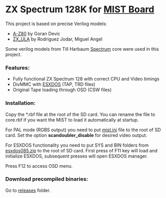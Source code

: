 # ZX Spectrum 128K for [MIST Board](https://github.com/mist-devel/mist-board/wiki)

This project is based on precise Verilog models:
 - [A-Z80](http://opencores.org/project,a-z80) by Goran Devic
 - [ZX_ULA](http://opencores.org/project,zx_ula) by Rodriguez Jodar, Miguel Angel

Some verilog models from Till Harbaum [Spectrum](https://github.com/mist-devel/mist-board/tree/master/cores/spectrum) core were used in this project.

### Features:
- Fully functional ZX Spectrum 128 with correct CPU and Video timings
- DivMMC with [ESXDOS](http://www.esxdos.org/) (TAP, TRD files)
- Original Tape loading through OSD (CSW files)

### Installation:
Copy the *.rbf file at the root of the SD card. You can rename the file to core.rbf if you want the MiST to load it automatically at startup.

For PAL mode (RGBS output) you need to put [mist.ini](https://github.com/sorgelig/ZX_Spectrum-128K_MIST/tree/master/releases/mist.ini) file to the root of SD card. Set the option **scandoubler_disable** for desired video output.

For ESXDOS functionality you need to put SYS and BIN folders from [esxdos085.zip](http://www.esxdos.org/files/esxdos085.zip) to the root of SD card.
First press of F11 key will load and initialize ESXDOS, subsequent presses will open ESXDOS manager.

Press F12 to access OSD menu.

### Download precompiled binaries:
Go to [releases](https://github.com/sorgelig/ZX_Spectrum-128K_MIST/tree/master/releases) folder.
